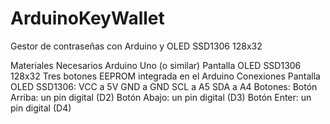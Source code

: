 # ArduinoKeyWallet
Gestor de contraseñas con Arduino y OLED  SSD1306 128x32 

Materiales Necesarios
Arduino Uno (o similar)
Pantalla OLED SSD1306 128x32
Tres botones
EEPROM integrada en el Arduino
Conexiones
Pantalla OLED SSD1306:
VCC a 5V
GND a GND
SCL a A5
SDA a A4
Botones:
Botón Arriba: un pin digital (D2)
Botón Abajo: un pin digital (D3)
Botón Enter: un pin digital (D4)


